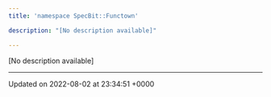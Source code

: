 ```yaml
---
title: 'namespace SpecBit::Functown'

description: "[No description available]"

---
```







[No description available]






-------------------------------

Updated on 2022-08-02 at 23:34:51 +0000